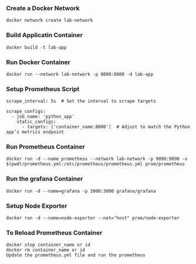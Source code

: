 
### Create a Docker Network 
`docker network create lab-network`

### Build Applicatin Container 
`docker build -t lab-app` 

### Run Docker Container 
`docker run --network lab-network -p 8000:8000 -d lab-app`

### Setup Prometheus Script 
```global:
scrape_interval: 5s  # Set the interval to scrape targets

scrape_configs:
  - job_name: 'python_app'
    static_configs:
      - targets: ['container_name:8000']  # Adjust to match the Python app’s metrics endpoint
```

### Run Prometheus Container 
`docker run -d --name prometheus --network lab-network -p 9090:9090 -v $(pwd)/prometheus.yml:/etc/prometheus/prometheus.yml prom/prometheus`

### Run the grafana Container 
`docker run -d --name=grafana -p 3000:3000 grafana/grafana`

###  Setup Node Exporter 
`docker run -d --name=node-exporter --net="host" prom/node-exporter` 

### To Reload Prometheus Container 
``` Stop the current prometheus container and rm 
docker stop container_name or id 
docker rm container_name or id 
Update the prometheus.yml file and run the prometheus 
```